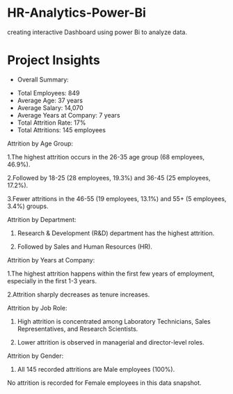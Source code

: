 # HR-Analytics-Power-Bi

creating interactive Dashboard using power Bi to analyze data.

# Project Insights 

* Overall Summary:

- Total Employees: 849
- Average Age: 37 years
- Average Salary: 14,070
- Average Years at Company: 7 years
- Total Attrition Rate: 17%
- Total Attritions: 145 employees

 Attrition by Age Group:

1.The highest attrition occurs in the 26-35 age group (68 employees, 46.9%).

2.Followed by 18-25 (28 employees, 19.3%) and 36-45 (25 employees, 17.2%).

3.Fewer attritions in the 46-55 (19 employees, 13.1%) and 55+ (5 employees, 3.4%) groups.


 Attrition by Department:

1. Research & Development (R&D) department has the highest attrition.

2. Followed by Sales and Human Resources (HR).


 Attrition by Years at Company:

1.The highest attrition happens within the first few years of employment, especially in the first 1-3 years.

2.Attrition sharply decreases as tenure increases.


 Attrition by Job Role:

1. High attrition is concentrated among Laboratory Technicians, Sales Representatives, and Research Scientists.

2. Lower attrition is observed in managerial and director-level roles.


 Attrition by Gender:

 1. All 145 recorded attritions are Male employees (100%).

No attrition is recorded for Female employees in this data snapshot.

